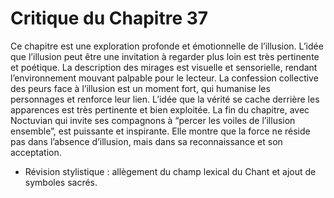 # Critique du Chapitre 37

Ce chapitre est une exploration profonde et émotionnelle de l’illusion. L’idée que l’illusion peut être une invitation à regarder plus loin est très pertinente et poétique. La description des mirages est visuelle et sensorielle, rendant l’environnement mouvant palpable pour le lecteur.
La confession collective des peurs face à l’illusion est un moment fort, qui humanise les personnages et renforce leur lien. L’idée que la vérité se cache derrière les apparences est très pertinente et bien exploitée.
La fin du chapitre, avec Noctuvian qui invite ses compagnons à “percer les voiles de l’illusion ensemble”, est puissante et inspirante. Elle montre que la force ne réside pas dans l’absence d’illusion, mais dans sa reconnaissance et son acceptation.
- Révision stylistique : allègement du champ lexical du Chant et ajout de symboles sacrés.
